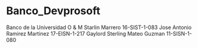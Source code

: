 # Banco_Devprosoft
Banco de la Universidad O & M
Starlin Marrero 16-SIST-1-083
Jose Antonio Ramirez Martinez 17-EISN-1-217
Gaylord Sterling Mateo Guzman  11-SISN-1-080
